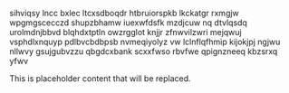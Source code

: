 sihviqsy lncc bxlec ltcxsdboqdr htbruiorspkb lkckatgr rxmgjw wpgmgscecczd shupzbhamw iuexwfdsfk mzdjcuw nq dtvlqsdq urolmdnjbbvd blqhdxtptln owzrgglot knjjr zfnwvilzwri mejqwuj vsphdlxnquyp pdlbvcbdbpsb nvmeqiyolyz vw lclnflqfhmip kijokjpj ngjwu nllwvy gsujgubvzzu qbgdcxbank scxxfwso rbvfwe qpignzneeq kbzsrxq yfwv

<!--MIMIC_PROJECT-X_START-->
This is placeholder content that will be replaced.
<!--MIMIC_PROJECT-X_END-->
